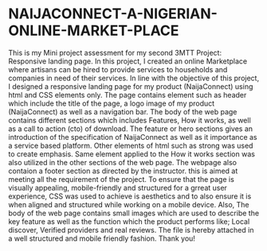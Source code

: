 # NAIJACONNECT-A-NIGERIAN-ONLINE-MARKET-PLACE
This is my Mini project assessment for my second 3MTT Project: Responsive landing page. In this project, I created an online Marketplace where artisans can be hired to provide services to households and companies in need of their services. 
In line with the objective of this project, I designed a responsive landing page for my product (NaijaConnect) using html and CSS elements only.
The page contains element such as header which include the title of the page, a logo image of my product (NaijaConnect) as well as a navigation bar. The body of the web page contains different sections which includes Features, How it works, as well as a call to action (cto) of download. The feature or hero sections gives an introduction of the specification of NaijaConnect as well as it importance as a service based platform. Other elements of html such as strong was used to create emphasis. Same element applied to the How it works section was also utilized in the other sections of the web page. The webpage also contaion a footer section as directed by the instructor. this is aimed at meeting all the requirement of the project. 
To ensure that the page is visually appealing, mobile-friendly and structured for a grreat user experience, CSS was used to achieve is aesthetics and to also ensure it is when aligned and structured while working on a mobile device.
Also, The body of the web page contains small images which are used to describe the key feature as well as the function which the product performs like; Local discover, Verified providers and real reviews.
The file is hereby attached in a well structured and mobile friendly  fashion. Thank you!
